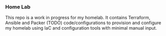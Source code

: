### Home Lab

This repo is a work in progress for my homelab. It contains Terraform, Ansible and Packer (TODO) code/configurations to provision and configure my homelab using IaC and configuration tools with minimal manual input.

